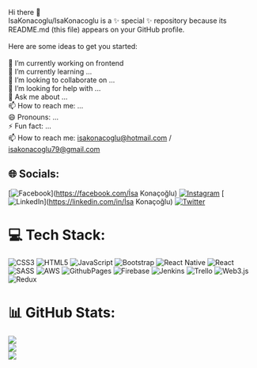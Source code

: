 
 Hi there 👋<br>IsaKonacoglu/IsaKonacoglu is a ✨ special ✨ repository because its README.md (this file) appears on your GitHub profile.<br><br>Here are some ideas to get you started:<br><br>🔭 I’m currently working on frontend<br>🌱 I’m currently learning ...<br>👯 I’m looking to collaborate on ...<br>🤔 I’m looking for help with ...<br>💬 Ask me about ...<br>📫 How to reach me: ...<br>😄 Pronouns: ...<br>⚡ Fun fact: ...<br>
 📫 How to reach me: isakonacoglu@hotmail.com / isakonacoglu79@gmail.com


## 🌐 Socials:
[![Facebook](https://img.shields.io/badge/Facebook-%231877F2.svg?logo=Facebook&logoColor=white)](https://facebook.com/İsa Konaçoğlu) [![Instagram](https://img.shields.io/badge/Instagram-%23E4405F.svg?logo=Instagram&logoColor=white)](https://instagram.com/isakonacoglu55) [![LinkedIn](https://img.shields.io/badge/LinkedIn-%230077B5.svg?logo=linkedin&logoColor=white)](https://linkedin.com/in/İsa Konaçoğlu) [![Twitter](https://img.shields.io/badge/Twitter-%231DA1F2.svg?logo=Twitter&logoColor=white)](https://twitter.com/ikonac2) 

# 💻 Tech Stack:
![CSS3](https://img.shields.io/badge/css3-%231572B6.svg?style=for-the-badge&logo=css3&logoColor=white) ![HTML5](https://img.shields.io/badge/html5-%23E34F26.svg?style=for-the-badge&logo=html5&logoColor=white) ![JavaScript](https://img.shields.io/badge/javascript-%23323330.svg?style=for-the-badge&logo=javascript&logoColor=%23F7DF1E) ![Bootstrap](https://img.shields.io/badge/bootstrap-%238511FA.svg?style=for-the-badge&logo=bootstrap&logoColor=white) ![React Native](https://img.shields.io/badge/react_native-%2320232a.svg?style=for-the-badge&logo=react&logoColor=%2361DAFB) ![React](https://img.shields.io/badge/react-%2320232a.svg?style=for-the-badge&logo=react&logoColor=%2361DAFB) ![SASS](https://img.shields.io/badge/SASS-hotpink.svg?style=for-the-badge&logo=SASS&logoColor=white) ![AWS](https://img.shields.io/badge/AWS-%23FF9900.svg?style=for-the-badge&logo=amazon-aws&logoColor=white) ![GithubPages](https://img.shields.io/badge/github%20pages-121013?style=for-the-badge&logo=github&logoColor=white) ![Firebase](https://img.shields.io/badge/Firebase-039BE5?style=for-the-badge&logo=Firebase&logoColor=white) ![Jenkins](https://img.shields.io/badge/jenkins-%232C5263.svg?style=for-the-badge&logo=jenkins&logoColor=white) ![Trello](https://img.shields.io/badge/Trello-%23026AA7.svg?style=for-the-badge&logo=Trello&logoColor=white) ![Web3.js](https://img.shields.io/badge/web3.js-F16822?style=for-the-badge&logo=web3.js&logoColor=white) ![Redux](https://img.shields.io/badge/redux-%23593d88.svg?style=for-the-badge&logo=redux&logoColor=white)
# 📊 GitHub Stats:
![](https://github-readme-stats.vercel.app/api?username=IsaKonacoglu&theme=react&hide_border=false&include_all_commits=false&count_private=false)<br/>
![](https://github-readme-streak-stats.herokuapp.com/?user=IsaKonacoglu&theme=react&hide_border=false)<br/>
![](https://github-readme-stats.vercel.app/api/top-langs/?username=IsaKonacoglu&theme=react&hide_border=false&include_all_commits=false&count_private=false&layout=compact)

<!-- Proudly created with GPRM ( https://gprm.itsvg.in ) -->
